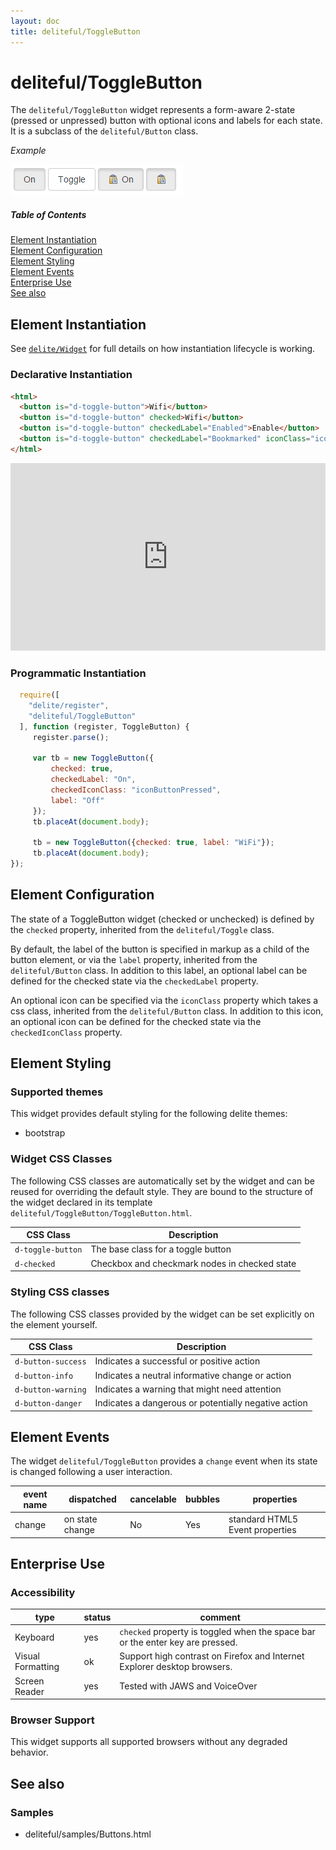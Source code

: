 ```yaml
---
layout: doc
title: deliteful/ToggleButton
---
```


# deliteful/ToggleButton

The `deliteful/ToggleButton` widget represents a form-aware 2-state (pressed or unpressed) button with optional icons
and labels for each state. It is a subclass of the `deliteful/Button` class.

*Example*

![ToggleButton (Bootstrap)](images/ToggleButton1.png)

##### Table of Contents
[Element Instantiation](#instantiation)  
[Element Configuration](#configuration)  
[Element Styling](#styling)  
[Element Events](#events)  
[Enterprise Use](#enterprise)  
[See also](#seealso)

<a name="instantiation"></a>
## Element Instantiation

See [`delite/Widget`](/delite/docs/0.6.0/Widget.html) for full details on how instantiation lifecycle is working.

### Declarative Instantiation

```html
<html>
  <button is="d-toggle-button">Wifi</button>
  <button is="d-toggle-button" checked>Wifi</button>
  <button is="d-toggle-button" checkedLabel="Enabled">Enable</button>
  <button is="d-toggle-button" checkedLabel="Bookmarked" iconClass="icon-star-empty" checkedIconClass="icon-star-full">Bookmark</button>
</html>
```

<iframe width="100%" height="300" allowfullscreen="allowfullscreen" frameborder="0"
src="http://jsfiddle.net/ibmjs/at8z7abL/embedded/result,js,html">
<a href="http://jsfiddle.net/ibmjs/at8z7abL/">checkout the sample on JSFiddle</a></iframe>

### Programmatic Instantiation

```js
  require([
    "delite/register",
    "deliteful/ToggleButton"
  ], function (register, ToggleButton) {
     register.parse();

     var tb = new ToggleButton({
         checked: true,
         checkedLabel: "On",
         checkedIconClass: "iconButtonPressed",
         label: "Off"
     });
     tb.placeAt(document.body);

     tb = new ToggleButton({checked: true, label: "WiFi"});
     tb.placeAt(document.body);
});
```


<a name="configuration"></a>
## Element Configuration

The state of a ToggleButton widget (checked or unchecked) is defined by the `checked` property, inherited from the 
`deliteful/Toggle` class.

By default, the label of the button is specified in markup as a child of the button element, or via the `label`
property, inherited from the `deliteful/Button` class. In addition to this label, an optional label can be defined for
the checked state via the `checkedLabel` property.

An optional icon can be specified via the `iconClass` property which takes a css class, inherited from the
`deliteful/Button` class. In addition to this icon, an optional icon can be defined for the checked state via the
`checkedIconClass` property.

<a name="styling"></a>
## Element Styling

### Supported themes

This widget provides default styling for the following delite themes:

* bootstrap

### Widget CSS Classes

The following CSS classes are automatically set by the widget and can be reused for overriding the default style.
They are bound to the structure of the widget declared in its template `deliteful/ToggleButton/ToggleButton.html`.

CSS Class            | Description
-------------------- | -------------
`d-toggle-button`    | The base class for a toggle button
`d-checked`          | Checkbox and checkmark nodes in checked state


### Styling CSS classes

The following CSS classes provided by the widget can be set explicitly on the element yourself.

CSS Class          | Description
-------------------| -------------
`d-button-success` | Indicates a successful or positive action
`d-button-info`    | Indicates a neutral informative change or action
`d-button-warning` | Indicates a warning that might need attention
`d-button-danger`  | Indicates a dangerous or potentially negative action

<a name="events"></a>
## Element Events
The widget `deliteful/ToggleButton` provides a `change` event when its state is changed following a user interaction.

|event name|dispatched|cancelable|bubbles|properties|
|----------|----------|----------|-------|----------|
|change|on state change|No |Yes|standard HTML5 Event properties|

<a name="enterprise"></a>
## Enterprise Use
### Accessibility
|type|status|comment|
|----|------|-------|
|Keyboard|yes|`checked` property is toggled when the space bar or the enter key are pressed.|
|Visual Formatting|ok|Support high contrast on Firefox and Internet Explorer desktop browsers.|
|Screen Reader|yes|Tested with JAWS and VoiceOver|

### Browser Support
This widget supports all supported browsers without any degraded behavior.

<a name="seealso"></a>
## See also
### Samples
- deliteful/samples/Buttons.html
